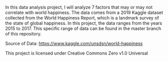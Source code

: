 In this data analysis project, I will analyze 7 factors that may or may not correlate with world happiness. 
The data comes from a 2019 Kaggle dataset collected from the World Happiness Report, which is a landmark survey of the state of global happiness. 
In this project, the data ranges from the years 2015 to 2017. 
This specific range of data can be found in the master branch of this repository.

Source of Data: https://www.kaggle.com/unsdsn/world-happiness

This project is licensed under Creative Commons Zero v1.0 Universal
